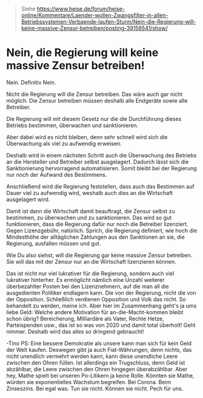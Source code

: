 > Siehe https://www.heise.de/forum/heise-online/Kommentare/Laender-wollen-Zwangsfilter-in-allen-Betriebssystemen-Verbaende-laufen-Sturm/Nein-die-Regierung-will-keine-massive-Zensur-betreiben/posting-39156541/show/

# Nein, die Regierung will keine massive Zensur betreiben!

Nein. Definitiv Nein.

Nicht die Regierung will die Zensur betreiben. Das wäre auch gar nicht möglich.
Die Zensur betreiben müssen deshalb alle Endgeräte sowie alle Betreiber.

Die Regierung will mit diesem Gesetz nur die die Durchführung dieses Betriebs bestimmen, überwachen und sanktionieren.

Aber dabei wird es nicht bleiben, denn sehr schnell wird sich die Überwachung als viel zu aufwendig erweisen.

Deshalb wird in einem nächsten Schritt auch die Überwachung des Betriebs an die Hersteller und Betreiber selbst ausgelagert. Dadurch lässt sich die Sanktionierung hervorragend automatisieren. Somit bleibt bei der Regierung nur noch der Aufwand des Bestimmens.

Anschließend wird die Regierung feststellen, dass auch das Bestimmen auf Dauer viel zu aufwendig wird, weshalb auch dies an die Wirtschaft ausgelagert wird.

Damit ist dann die Wirtschaft damit beauftragt, die Zensur selbst zu bestimmen, zu überwachen und zu sanktionieren. Das wird so gut funktionieren, dass die Regierung dafür nur noch die Betreiber lizenziert. Gegen Lizenzgebühr, natürlich. Sprich, die Regierung definiert, wie hoch die Mindesthöhe der alltäglichen Zahlungen aus den Sanktionen an sie, die Regierung, ausfallen müssen und gut.

Wie Du also siehst, will die Regierung gar keine massive Zensur betreiben. Sie will das mit der Zensur nur an die Wirtschaft lizenzieren können.

Das ist nicht nur viel lukrativer für die Regierung, sondern auch viel lukrativer hinterher. Es ermöglicht nämlich eine Unzahl weiterer überbezahlter Posten bei den Lizenznehmern, auf die man all die ausgedienten Politiker endlagern kann. Die von der Regierung, nicht die von der Opposition. Schließlich verdienen Opposition und Volk das nicht. So behandelt zu werden, meine ich. Aber hier im Zusammenhang geht's ja ums liebe Geld: Welche andere Motivation für an-die-Macht-kommen bleibt schon übrig? Bereicherung, Milliardäre als Vater, Rechte Hetze, Parteispenden usw., das ist so was von 2020 und damit total überholt! Geht nimmer. Deshalb wird das alles so dringend gebraucht!

-Tino
PS: Eine bessere Demokratie als unsere kann man sich für kein Geld der Welt kaufen. Deswegen gibt ja auch Fiat-Währungen, denn nichts, das nicht unendlich vermehrt werden kann, kann diese unendliche Leere zwischen den Ohren füllen. Ist allerdings ein Trugschluss, denn Geld ist abzählbar, die Leere zwischen den Ohren hingegen überabzählbar. Aber hey, Mathe spielt bei unseren Po-Litikern ja keine Rolle. Könnten sie Mathe, würden sie exponentielles Wachstum begreifen. Bei Corona. Beim Zinseszins. Bei egal was. Tun sie nicht. Können sie nicht. Pech für uns.
